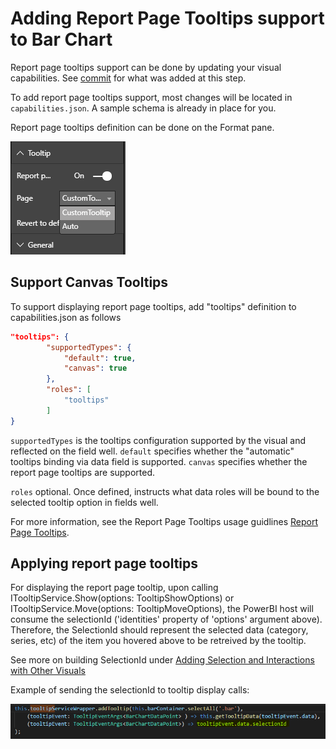 # Adding Report Page Tooltips support to Bar Chart
Report page tooltips support can be done by updating your visual capabilities.
See [commit](https://github.com/Microsoft/PowerBI-visuals-sampleBarChart/commit/3c6e8186436b63bf0cf97d2cdd5dde8aa8d08709) for what was added at this step.

To add report page tooltips support, most changes will be located in `capabilities.json`. A sample schema is already in place for you.

Report page tooltips definition can be done on the Format pane.

![](images/ReportPageTooltip.png)

## Support Canvas Tooltips
To support displaying report page tooltips, add "tooltips" definition to capabilities.json as follows

```json
"tooltips": {
        "supportedTypes": {
            "default": true,
            "canvas": true
        },
        "roles": [
            "tooltips"
        ]
}
```

`supportedTypes` is the tooltips configuration supported by the visual and reflected on the field well.
    `default` specifies whether the "automatic" tooltips binding via data field is supported.
    `canvas` specifies whether the report page tooltips are supported.

`roles` optional. Once defined, instructs what data roles will be bound to the selected tooltip option in fields well.


For more information, see the Report Page Tooltips usage guidlines [Report Page Tooltips](https://powerbi.microsoft.com/en-us/blog/power-bi-desktop-march-2018-feature-summary/#tooltips).

## Applying report page tooltips
For displaying the report page tooltip, upon calling ITooltipService.Show(options: TooltipShowOptions) or ITooltipService.Move(options: TooltipMoveOptions), the PowerBI host will consume the selectionId ('identities' property of 'options' argument above). 
Therefore, the SelectionId should represent the selected data (category, series, etc) of the item you hovered above to be retreived by the tooltip.

See more on building SelectionId under [Adding Selection and Interactions with Other Visuals](https://github.com/Microsoft/PowerBI-visuals/blob/master/Tutorial/Selection.md)

Example of sending the selectionId to tooltip display calls:

![](images/ApplyReportPageTooltip.png)

